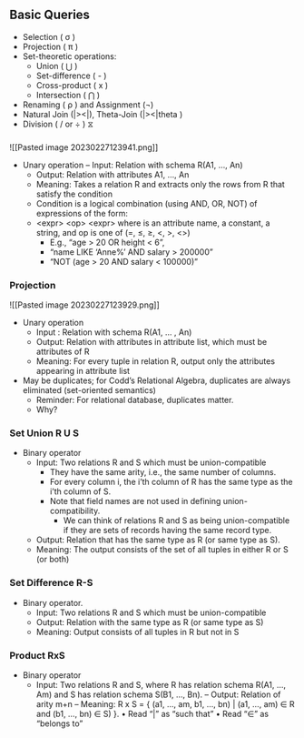 ## Basic Queries
 - Selection ( σ )
 - Projection ( π )
 - Set-theoretic operations:
	 - Union ( ⋃ )
	 - Set-difference ( - )
	 - Cross-product ( x )
	 - Intersection ( ⋂ )
 - Renaming ( ρ ) and Assignment (¬) 
 - Natural Join (|><|), Theta-Join (|><|theta )
 - Division ( / or ÷ ) ⧖

### 
![[Pasted image 20230227123941.png]]

 - Unary operation – Input: Relation with schema R(A1, …, An) 
	 - Output: Relation with attributes A1, …, An 
	 - Meaning: Takes a relation R and extracts only the rows from R that satisfy the condition
	 - Condition is a logical combination (using AND, OR, NOT) of expressions of the form:
	 - \<expr> \<op> \<expr> where is an attribute name, a constant, a string, and op is one of (=, ≤, ≥, <, >, <>)
		 - E.g., “age > 20 OR height < 6”, 
		 - “name LIKE ‘Anne%’ AND salary > 200000”
		 - “NOT (age > 20 AND salary < 100000)”

### Projection
![[Pasted image 20230227123929.png]]

 - Unary operation
	 - Input : Relation with schema R(A1, … , An)
	 - Output: Relation with attributes in attribute list, which must be attributes of R
	 - Meaning: For every tuple in relation R, output only the attributes appearing in attribute list 
 - May be duplicates; for Codd’s Relational Algebra, duplicates are always eliminated (set-oriented semantics) 
	 - Reminder: For relational database, duplicates matter.
	 - Why?

### Set Union R U S

- Binary operator 
	- Input: Two relations R and S which must be union-compatible 
		- They have the same arity, i.e., the same number of columns.
		- For every column i, the i’th column of R has the same type as the i’th column of S.
		- Note that field names are not used in defining union-compatibility.
			- We can think of relations R and S as being union-compatible if they are sets of records having the same record type. 
	- Output: Relation that has the same type as R (or same type as S).
	- Meaning: The output consists of the set of all tuples in either R or S (or both)

### Set Difference R-S

 - Binary operator.
	 - Input: Two relations R and S which must be union-compatible
	 - Output: Relation with the same type as R (or same type as S)
	 - Meaning: Output consists of all tuples in R but not in S

### Product RxS

 - Binary operator 
	 - Input: Two relations R and S, where R has relation schema R(A1, …, Am) and S has relation schema S(B1, …, Bn). – Output: Relation of arity m+n – Meaning: R x S = { (a1, …, am, b1, …, bn) | (a1, …, am) ∈ R and (b1, …, bn) ∈ S) }. • Read “|” as “such that” • Read “∈” as “belongs to”

